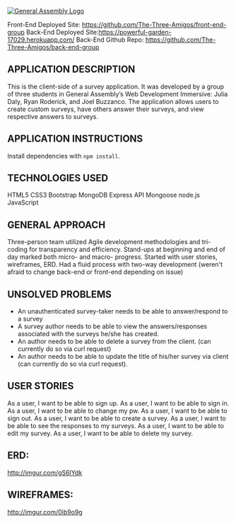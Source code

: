 [![General Assembly Logo](https://camo.githubusercontent.com/1a91b05b8f4d44b5bbfb83abac2b0996d8e26c92/687474703a2f2f692e696d6775722e636f6d2f6b6538555354712e706e67)](https://generalassemb.ly/education/web-development-immersive)

Front-End Deployed Site: https://github.com/The-Three-Amigos/front-end-group
Back-End Deployed Site:https://powerful-garden-17029.herokuapp.com/
Back-End Github Repo: https://github.com/The-Three-Amigos/back-end-group

## APPLICATION DESCRIPTION

This is the client-side of a survey application. It was developed by a group of three students in General Assembly’s Web Development Immersive: Julia Daly, Ryan Roderick, and Joel Buzzanco.
The application allows users to create custom surveys, have others answer their surveys, and view respective answers to surveys.

## APPLICATION INSTRUCTIONS

Install dependencies with `npm install`.

## TECHNOLOGIES USED

HTML5
CSS3
Bootstrap
MongoDB
Express API
Mongoose
node.js
JavaScript

## GENERAL APPROACH

Three-person team utilized Agile development methodologies and tri-coding for transparency and efficiency. Stand-ups at beginning and end of day marked both micro- and macro- progress. Started with user stories, wireframes, ERD. Had a fluid process with two-way development (weren't afraid to change back-end or front-end depending on issue)

## UNSOLVED PROBLEMS

- An unauthenticated survey-taker needs to be able to answer/respond to a survey
- A survey author needs to be able to view the answers/responses associated with the surveys he/she has created.
- An author needs to be able to delete a survey from the client. (can currently do so via curl request)
- An author needs to be able to update the title of his/her survey via client (can currently do so via curl request).

## USER STORIES

As a user, I want to be able to sign up.
As a user, I want to be able to sign in.
As a user, I want to be able to change my pw.
As a user, I want to be able to sign out.
As a user, I want to be able to create a survey.
As a user, I want to be able to see the responses to my surveys.
As a user, I want to be able to edit my survey.
As a user, I want to be able to delete my survey.

## ERD:
http://imgur.com/gS6lYdk

## WIREFRAMES:
http://imgur.com/0ib9o9g
